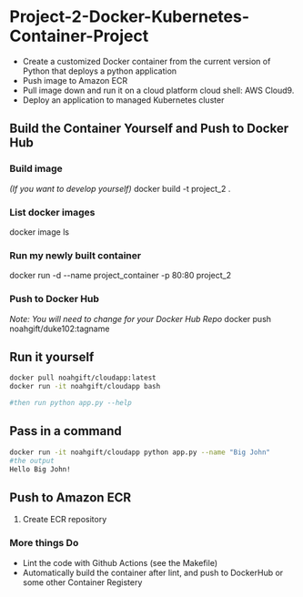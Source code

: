 # Project-2-Docker-Kubernetes-Container-Project

- Create a customized Docker container from the current version of Python that deploys a python application
- Push image to Amazon ECR
- Pull image down and run it on a cloud platform cloud shell: AWS Cloud9.
- Deploy an application to managed Kubernetes cluster

## Build the Container Yourself and Push to Docker Hub

### Build image
*(If you want to develop yourself)* 
docker build -t project_2 .

### List docker images
docker image ls

### Run my newly built container

docker run -d --name project_container -p 80:80 project_2

### Push to Docker Hub

*Note:  You will need to change for your Docker Hub Repo*
docker push noahgift/duke102:tagname

## Run it yourself

```bash
docker pull noahgift/cloudapp:latest
docker run -it noahgift/cloudapp bash 

#then run python app.py --help
```

## Pass in a command

```bash
docker run -it noahgift/cloudapp python app.py --name "Big John"
#the output
Hello Big John!
```

## Push to Amazon ECR

1.  Create ECR repository


### More things Do

* Lint the code with Github Actions (see the Makefile)
* Automatically build the container after lint, and push to DockerHub or some other Container Registery
